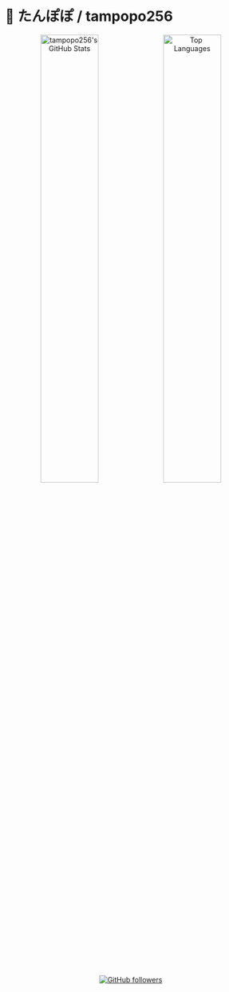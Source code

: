 # 🌼 たんぽぽ / tampopo256

<p align="center">
  <img src="https://github-readme-stats.vercel.app/api?username=tampopo256&count_private=true&show_icons=true&theme=dracula" alt="tampopo256's GitHub Stats" width="48%" />
  <img src="https://github-readme-stats.vercel.app/api/top-langs/?username=tampopo256&layout=compact&theme=dracula" alt="Top Languages" width="48%" />
</p>

<p align="center">
  <a href="https://github.com/tampopo256">
    <img src="https://img.shields.io/github/followers/tampopo256?label=GitHub Followers&style=social" alt="GitHub followers" />
  </a>
</p>
